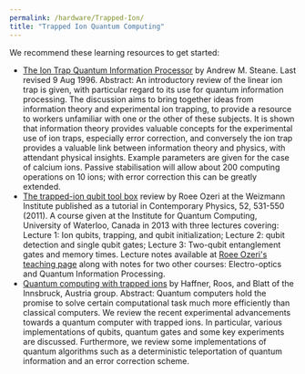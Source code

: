 ```yaml
---
permalink: /hardware/Trapped-Ion/
title: "Trapped Ion Quantum Computing"
---
```


We recommend these learning resources to get started:
 - [The Ion Trap Quantum Information Processor](https://arxiv.org/abs/quant-ph/9608011) by Andrew M. Steane.  Last revised 9 Aug 1996.  Abstract: An introductory review of the linear ion trap is given, with particular regard to its use for quantum information processing. The discussion aims to bring together ideas from information theory and experimental ion trapping, to provide a resource to workers unfamiliar with one or the other of these subjects. It is shown that information theory provides valuable concepts for the experimental use of ion traps, especially error correction, and conversely the ion trap provides a valuable link between information theory and physics, with attendant physical insights. Example parameters are given for the case of calcium ions. Passive stabilisation will allow about 200 computing operations on 10 ions; with error correction this can be greatly extended.
 - [The trapped-ion qubit tool box](https://www.weizmann.ac.il/complex/ozeri/sites/complex.ozeri/files/uploads/teaching/QIon/00107514_2011.pdf) review by Roee Ozeri at the Weizmann Institute published as a tutorial in Contemporary Physics, 52, 531-550 (2011).  A course given at the Institute for Quantum Computing, University of Waterloo, Canada in 2013 with three lectures covering: Lecture 1: Ion qubits, trapping, and qubit initialization;  Lecture 2: qubit detection and single qubit gates; Lecture 3: Two-qubit entanglement gates and memory times.  Lecture notes available at [Roee Ozeri's teaching page](https://www.weizmann.ac.il/complex/ozeri/teaching/ion-qubit-toolbox-quantum-information-trapped-ions) along with notes for two other courses: Electro-optics and Quantum Information Processing.
  - [Quantum computing with trapped ions](https://arxiv.org/abs/0809.4368) by Haffner, Roos, and Blatt of the Innsbruck, Austria group.  Abstract: Quantum computers hold the promise to solve certain computational task much more efficiently than classical computers. We review the recent experimental advancements towards a quantum computer with trapped ions. In particular, various implementations of qubits, quantum gates and some key experiments are discussed. Furthermore, we review some implementations of quantum algorithms such as a deterministic teleportation of quantum information and an error correction scheme.

